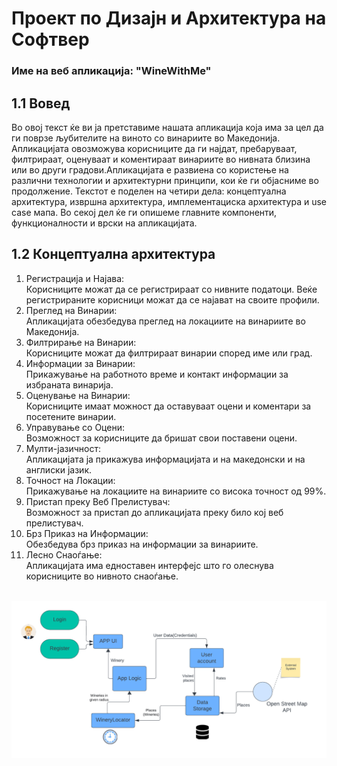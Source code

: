 # Проект по Дизајн и Архитектура на Софтвер

### Име на веб апликација: "WineWithMe"
##	1.1 Вовед
Во овој текст ќе ви ја претставиме нашата апликација која има за цел да ги поврзе љубителите на виното со винариите во Македонија. Апликацијата овозможува корисниците да ги најдат, пребаруваат, филтрираат, оценуваат и коментираат винариите во нивната близина или во други градови.Апликацијата е развиена со користење на различни технологии и архитектурни принципи, кои ќе ги објасниме во продолжение. Текстот е поделен на четири дела: концептуална архитектура, извршна архитектура, имплементациска архитектура и use case мапа. Во секој дел ќе ги опишеме главните компоненти, функционалности и врски на апликацијата.
## 1.2 Концептуална архитектура

1.	Регистрација и Најава:<br>
      Корисниците можат да се регистрираат со нивните податоци.
      Веќе регистрираните корисници можат да се најават на своите профили.
2.	Преглед на Винарии:<br>
      Апликацијата обезбедува преглед на локациите на винариите во Македонија.
3.	Филтрирање на Винарии:<br>
      Корисниците можат да филтрираат винарии според име или град.
4. Информации за Винарии:<br>
   Прикажување на работното време и контакт информации за избраната винарија.
5. Оценување на Винарии:<br>
   Корисниците имаат можност да оставуваат оцени и коментари за посетените винарии.
6. Управување со Оцени:<br>
   Возможност за корисниците да бришат свои поставени оцени.
7. Мулти-јазичност:<br>
   Апликацијата ја прикажува информацијата и на македонски и на англиски јазик.
8. Точност на Локации:<br>
   Прикажување на локациите на винариите со висока точност од 99%.
9. Пристап преку Веб Прелистувач:<br>
   Возможност за пристап до апликацијата преку било кој веб прелистувач.
10. Брз Приказ на Информации:<br>
    Обезбедува брз приказ на информации за винариите.
11. Лесно Снаоѓање:<br>
    Апликацијата има едноставен интерфејс што го олеснува корисниците во нивното снаоѓање.
    <br>
    <br>
  <p>
  <img src="images/img1.png" alt="Image" width="whatever_width_you_prefer">
</p>
<br><br>
